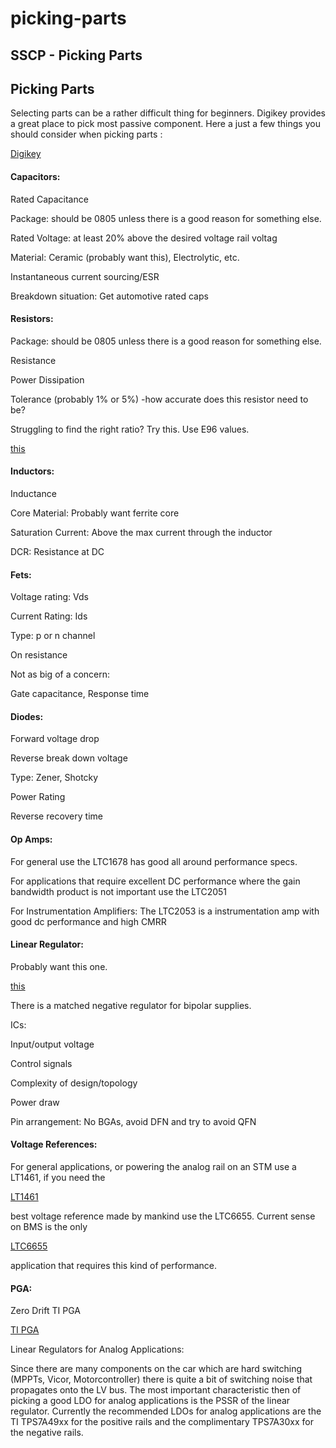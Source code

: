 # picking-parts

## SSCP - Picking Parts

## Picking Parts

Selecting parts can be a rather difficult thing for beginners. Digikey provides a great place to pick most passive component. Here a just a few things you should consider when picking parts :

[Digikey](http://www.digikey.com/)

#### Capacitors:

Rated Capacitance

Package: should be 0805 unless there is a good reason for something else.

Rated Voltage: at least 20% above the desired voltage rail voltag

Material: Ceramic (probably want this), Electrolytic, etc.

Instantaneous current sourcing/ESR

Breakdown situation: Get automotive rated caps

#### Resistors:

Package: should be 0805 unless there is a good reason for something else.

Resistance

Power Dissipation

Tolerance (probably 1% or 5%) -how accurate does this resistor need to be?

Struggling to find the right ratio? Try this. Use E96 values.

[this](http://jansson.us/resistors.html)

#### Inductors:

Inductance

Core Material: Probably want ferrite core

Saturation Current: Above the max current through the inductor

DCR: Resistance at DC

#### Fets:

Voltage rating: Vds

Current Rating: Ids

Type: p or n channel

On resistance

Not as big of a concern:

Gate capacitance, Response time

#### Diodes:

Forward voltage drop

Reverse break down voltage

Type: Zener, Shotcky

Power Rating

Reverse recovery time

#### Op Amps:

For general use the LTC1678 has good all around performance specs.

For applications that require excellent DC performance where the gain bandwidth product is not important use the LTC2051

For Instrumentation Amplifiers: The LTC2053 is a instrumentation amp with good dc performance and high CMRR

#### Linear Regulator:

Probably want this one.

[this](http://www.ti.com/product/tps7a4901)

There is a matched negative regulator for bipolar supplies.&#x20;

ICs:

Input/output voltage

Control signals

Complexity of design/topology

Power draw

Pin arrangement: No BGAs, avoid DFN and try to avoid QFN

#### Voltage References:

For general applications, or powering the analog rail on an STM use a LT1461, if you need the

[LT1461](http://cds.linear.com/docs/Datasheet/1461f.pdf)

best voltage reference made by mankind use the LTC6655. Current sense on BMS is the only&#x20;

[LTC6655](http://cds.linear.com/docs/Datasheet/6655fa.pdf)

application that requires this kind of performance.&#x20;

#### PGA:

Zero Drift TI PGA

[TI PGA](http://www.ti.com/lit/ds/symlink/pga112.pdf)

Linear Regulators for Analog Applications:

Since there are many components on the car which are hard switching (MPPTs, Vicor, Motorcontroller) there is quite a bit of switching noise that propagates onto the LV bus. The most important characteristic then of picking a good LDO for analog applications is the PSSR of the linear regulator. Currently the recommended LDOs for analog applications are the TI TPS7A49xx for the positive rails and the complimentary TPS7A30xx for the negative rails.&#x20;
